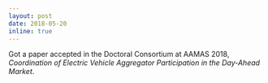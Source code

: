 ```yaml
---
layout: post
date: 2018-05-20
inline: true
---
```

Got a paper accepted in the Doctoral Consortium at AAMAS 2018, *Coordination of Electric Vehicle Aggregator Participation in the Day-Ahead Market*.

